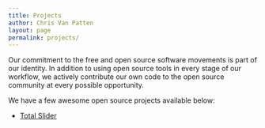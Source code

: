 ```yaml
---
title: Projects
author: Chris Van Patten
layout: page
permalink: projects/
---
```


Our commitment to the free and open source software movements is part of our identity. In addition to using open source tools in every stage of our workflow, we actively contribute our own code to the open source community at every possible opportunity.

We have a few awesome open source projects available below:

*   [Total Slider][1]

 [1]: http://www.vanpattenmedia.com/project/total-slider/ "Total Slider"
